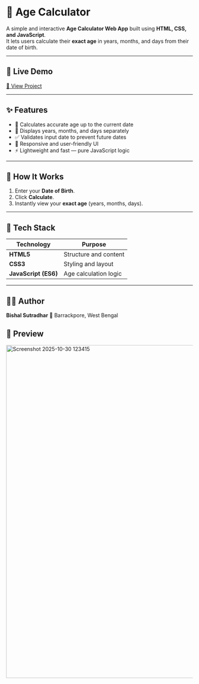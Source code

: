 # 🧮 Age Calculator

A simple and interactive **Age Calculator Web App** built using **HTML, CSS, and JavaScript**.  
It lets users calculate their **exact age** in years, months, and days from their date of birth.

---

## 🚀 Live Demo
[🔗 View Project](#) <!-- Replace # with your live link when hosted -->

---

## ✨ Features
- 📅 Calculates accurate age up to the current date  
- 🎂 Displays years, months, and days separately  
- ✅ Validates input date to prevent future dates  
- 📱 Responsive and user-friendly UI  
- ⚡ Lightweight and fast — pure JavaScript logic

---

## 🧮 How It Works
1. Enter your **Date of Birth**.  
2. Click **Calculate**.  
3. Instantly view your **exact age** (years, months, days).

---

## 🧰 Tech Stack
| Technology | Purpose |
|-------------|----------|
| **HTML5** | Structure and content |
| **CSS3** | Styling and layout |
| **JavaScript (ES6)** | Age calculation logic |

---

## 👨‍💻 Author
**Bishal Sutradhar**
📍 Barrackpore, West Bengal

## 📸 Preview
<img width="1035" height="899" alt="Screenshot 2025-10-30 123415" src="https://github.com/user-attachments/assets/0453f272-435b-449c-a93c-6f4f401d2d7f" />

